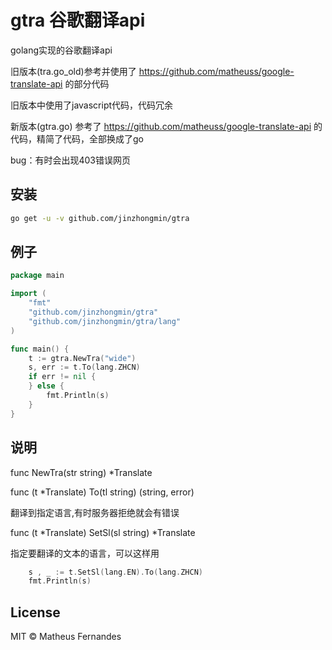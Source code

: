 # gtra 谷歌翻译api

golang实现的谷歌翻译api

旧版本(tra.go_old)参考并使用了 https://github.com/matheuss/google-translate-api 的部分代码

旧版本中使用了javascript代码，代码冗余

新版本(gtra.go) 参考了 https://github.com/matheuss/google-translate-api 的代码，精简了代码，全部换成了go

bug：有时会出现403错误网页

## 安装

```bash
go get -u -v github.com/jinzhongmin/gtra
```

## 例子

```go
package main

import (
	"fmt"
	"github.com/jinzhongmin/gtra"
	"github.com/jinzhongmin/gtra/lang"
)

func main() {
	t := gtra.NewTra("wide")
	s, err := t.To(lang.ZHCN)
	if err != nil {
	} else {
		fmt.Println(s)
	}
}

```



## 说明
func NewTra(str string) *Translate

func (t *Translate) To(tl string) (string, error)

翻译到指定语言,有时服务器拒绝就会有错误

func (t *Translate) SetSl(sl string) *Translate

指定要翻译的文本的语言，可以这样用
```go
	s , _ := t.SetSl(lang.EN).To(lang.ZHCN)
	fmt.Println(s)
```
 
## License

MIT © Matheus Fernandes
